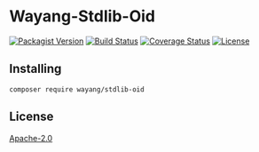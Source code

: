 # Wayang-Stdlib-Oid
[![Packagist Version](https://img.shields.io/packagist/v/wayang/stdlib-oid)](https://packagist.org/packages/wayang/stdlib-oid)
[![Build Status](https://travis-ci.org/yudhatamaaditiyara/Wayang-Stdlib-Oid.svg?branch=master)](https://travis-ci.org/yudhatamaaditiyara/Wayang-Stdlib-Oid)
[![Coverage Status](https://coveralls.io/repos/github/yudhatamaaditiyara/Wayang-Stdlib-Oid/badge.svg?branch=master)](https://coveralls.io/github/yudhatamaaditiyara/Wayang-Stdlib-Oid?branch=master)
[![License](https://img.shields.io/packagist/l/wayang/stdlib-oid)](https://github.com/yudhatamaaditiyara/Wayang-Stdlib-Oid/blob/master/LICENSE)

## Installing
```
composer require wayang/stdlib-oid
```

## License
[Apache-2.0](https://github.com/yudhatamaaditiyara/Wayang-Stdlib-Oid/blob/master/LICENSE)

